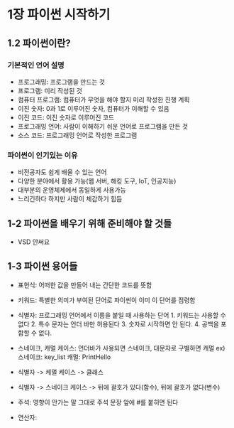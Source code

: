 # 1장 파이썬 시작하기



## 1.2 파이썬이란?


### 기본적인 언어 설명

- 프로그래밍: 프로그램을 만드는 것
- 프로그램: 미리 작성된 것
- 컴퓨터 프로그램: 컴퓨터가 무엇을 해야 할지 미리 작성한 진행 계획
- 이진 숫자: 0과 1로 이루어진 숫자, 컴퓨터가 이해할 수 있음
- 이진 코드: 이진 숫자로 이루어진 코드
- 프로그래밍 언어: 사람이 이해하기 쉬운 언어로 프로그램을 만든 것
- 소스 코드: 프로그래밍 언어로 작성한 프로그램

### 파이썬이 인기있는 이유

- 비전공자도 쉽게 배울 수 있는 언어
- 다양한 분야에서 활용 가능(웹 서버, 해킹 도구, IoT, 인공지능)
- 대부분의 운영체제에서 동일하게 사용가능
- 느리긴하다 하지만 사람이 체감하기 힘듬



## 1-2 파이썬을 배우기 위해 준비해야 할 것들

- VSD 안써요



## 1-3 파이썬 용어들 

- 표현식: 어떠한 값을 만들어 내는 간단한 코드를 뜻함
- 키워드: 특별한 의미가 부여된 단어로 파이썬이 이미 이 단어를 점령함
- 식별자: 프로그래밍 언어에서 이름을 붙일 때 사용하는 단어
          1. 키워드는 사용할 수 없다
          2. 특수 문자는 언더 바만 허용된다
          3. 숫자로 시작하면 안 된다.
          4. 공백을 포함할 수 없다.

- 스네이크, 캐멀 케이스: 언더바가 사용되면 스네이크, 대문자로 구별하면 캐멀
                       ex) 스네이크: key_list
                           캐멀: PrintHello
                           
- 식별자 -> 케멀 케이스 -> 클래스
- 식별자 -> 스네이크 케이스 -> 뒤에 괄호가 있다(함수), 뒤에 괄호가 없다(변수)

- 주석: 영향이 안가는 말 그대로 주석 문장 앞에 #를 붙히면 된다
- 연산자:                        


